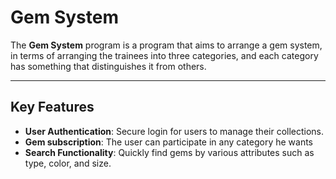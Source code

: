 # Gem System
The **Gem System** program is a program that aims to arrange a gem system, in terms of arranging the trainees into three categories, and each category has something that distinguishes it from others.

---

## Key Features
-  **User Authentication**: Secure login for users to manage their collections.
-  **Gem subscription**: The user can participate in any category he wants
- **Search Functionality**: Quickly find gems by various attributes such as type, color, and size.
<!--stackedit_data:
eyJoaXN0b3J5IjpbMTU5Mzg1OTk1NywtMTk0NjEzNjc3OSwzNz
UxMTU4OTYsLTIwODg3NDY2MTIsLTE2NTA0MzkxMTddfQ==
-->